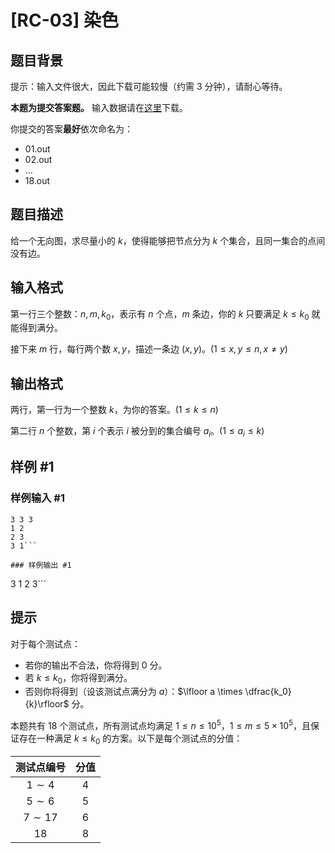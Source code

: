 # [RC-03] 染色

## 题目背景

提示：输入文件很大，因此下载可能较慢（约需 3 分钟），请耐心等待。

**本题为提交答案题。** 输入数据请在[这里](http://119.27.163.117/images/files/input.zip)下载。

你提交的答案**最好**依次命名为：

- 01.out
- 02.out
- $\dots$
- 18.out

## 题目描述

给一个无向图，求尽量小的 $k$，使得能够把节点分为 $k$ 个集合，且同一集合的点间没有边。

## 输入格式

第一行三个整数：$n,m,k_0$，表示有 $n$ 个点，$m$ 条边，你的 $k$ 只要满足 $k\le k_0$ 就能得到满分。

接下来 $m$ 行，每行两个数 $x,y$，描述一条边 $(x,y)$。$(1\le x,y\le n,x\ne y)$

## 输出格式

两行，第一行为一个整数 $k$，为你的答案。$(1\le k\le n)$

第二行 $n$ 个整数，第 $i$ 个表示 $i$ 被分到的集合编号 $a_i$。$(1\le a_i\le k)$

## 样例 #1

### 样例输入 #1
```
3 3 3
1 2
2 3
3 1```

### 样例输出 #1

```
3
1 2 3```

## 提示

对于每个测试点：

- 若你的输出不合法，你将得到 $0$ 分。
- 若 $k\le k_0$，你将得到满分。
- 否则你将得到（设该测试点满分为 $a$）：$\lfloor a \times \dfrac{k_0}{k}\rfloor$ 分。

本题共有 $18$ 个测试点，所有测试点均满足 $1\le n\le 10^5$，$1\le m\le 5\times 10^5$，且保证存在一种满足 $k\le k_0$ 的方案。以下是每个测试点的分值：

| 测试点编号 | 分值 |
| :----------: | :----------: |
| $1\sim 4$ | $4$ |
| $5\sim 6$ | $5$ |
| $7\sim 17$ | $6$ |
| $18$ | $8$ |
